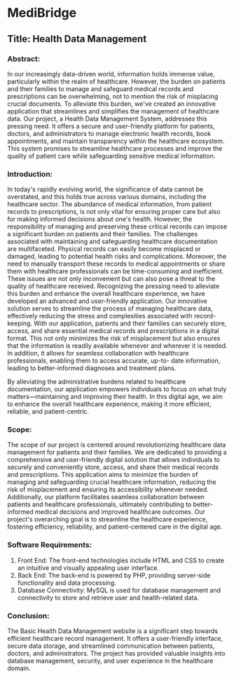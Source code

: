 # MediBridge
## Title: Health Data Management
### Abstract:
In our increasingly data-driven world, information holds immense value, particularly
within the realm of healthcare. However, the burden on patients and their families
to manage and safeguard medical records and prescriptions can be overwhelming,
not to mention the risk of misplacing crucial documents. To alleviate this burden,
we've created an innovative application that streamlines and simplifies the
management of healthcare data. Our project, a Health Data Management System,
addresses this pressing need. It offers a secure and user-friendly platform for
patients, doctors, and administrators to manage electronic health records, book
appointments, and maintain transparency within the healthcare ecosystem. This
system promises to streamline healthcare processes and improve the quality of
patient care while safeguarding sensitive medical information.

### Introduction:
In today's rapidly evolving world, the significance of data cannot be overstated, and
this holds true across various domains, including the healthcare sector. The
abundance of medical information, from patient records to prescriptions, is not only
vital for ensuring proper care but also for making informed decisions about one's
health. However, the responsibility of managing and preserving these critical records
can impose a significant burden on patients and their families.
The challenges associated with maintaining and safeguarding healthcare
documentation are multifaceted. Physical records can easily become misplaced or
damaged, leading to potential health risks and complications. Moreover, the need to
manually transport these records to medical appointments or share them with
healthcare professionals can be time-consuming and inefficient. These issues are not
only inconvenient but can also pose a threat to the quality of healthcare received.
Recognizing the pressing need to alleviate this burden and enhance the overall
healthcare experience, we have developed an advanced and user-friendly
application. Our innovative solution serves to streamline the process of managing
healthcare data, effectively reducing the stress and complexities associated with
record-keeping.
With our application, patients and their families can securely store, access, and share
essential medical records and prescriptions in a digital format. This not only
minimizes the risk of misplacement but also ensures that the information is readily
available whenever and wherever it is needed. In addition, it allows for seamless collaboration with healthcare professionals, enabling them to access accurate, up-to-
date information, leading to better-informed diagnoses and treatment plans.

By alleviating the administrative burdens related to healthcare documentation, our
application empowers individuals to focus on what truly matters—maintaining and
improving their health. In this digital age, we aim to enhance the overall healthcare
experience, making it more efficient, reliable, and patient-centric.

### Scope:
The scope of our project is centered around revolutionizing healthcare data
management for patients and their families. We are dedicated to providing a
comprehensive and user-friendly digital solution that allows individuals to securely
and conveniently store, access, and share their medical records and prescriptions.
This application aims to minimize the burden of managing and safeguarding crucial
healthcare information, reducing the risk of misplacement and ensuring its
accessibility whenever needed. Additionally, our platform facilitates seamless
collaboration between patients and healthcare professionals, ultimately contributing
to better-informed medical decisions and improved healthcare outcomes. Our
project's overarching goal is to streamline the healthcare experience, fostering
efficiency, reliability, and patient-centered care in the digital age.

### Software Requirements:
1. Front End: The front-end technologies include HTML and CSS to create an
intuitive and visually appealing user interface.
2. Back End: The back-end is powered by PHP, providing server-side
functionality and data processing.
3. Database Connectivity: MySQL is used for database management and
connectivity to store and retrieve user and health-related data.

### Conclusion:
The Basic Health Data Management website is a significant step towards efficient
healthcare record management. It offers a user-friendly interface, secure data
storage, and streamlined communication between patients, doctors, and
administrators. The project has provided valuable insights into database
management, security, and user experience in the healthcare domain.
